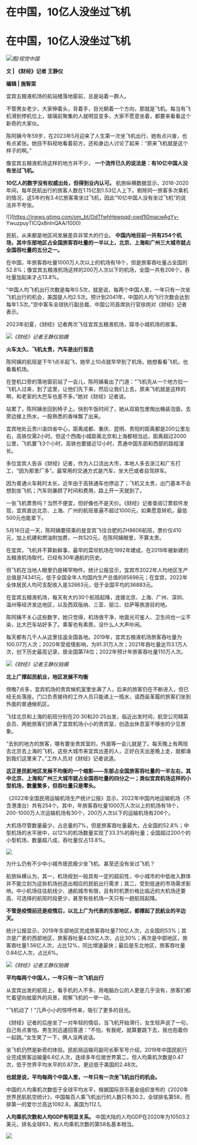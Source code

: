 # 在中国，10亿人没坐过飞机

# 在中国，10亿人没坐过飞机

![](https://inews.gtimg.com/om_bt/OuEQeNBaBg6lsNN1rl0mP97cV_oB0KTnUyqBGtacR2kSUAA/1000)_图/视觉中国_

**文 | 《财经》记者 王静仪**

**编辑 | 施智梁**

宜宾五粮液机场的航站楼落地窗前，总是站着一群人。

不管男女老少，大家伸着头，背着手，目光朝着一个方向，那就是飞机。每当有飞机滑到停机位上，玻璃前聚集的人就明显变多，大家不愿意坐着，都要来看看这个新奇的大家伙。

陈阿姨今年59岁，在2023年5月迎来了人生第一次坐飞机出行，她有点兴奋，也有点紧张。她目不斜视地看着前方，还和身边人讨论了起来：“原来飞机就是这个样子的啊。”

像宜宾五粮液机场这样的地方并不少， **一个流传已久的说法是：有10亿中国人没有坐过飞机。**

**10亿人的数字没有权威出处，但得到业内认可。**
航旅纵横数据显示，2016-2020年间，每年民航出行的旅客人数在1.15亿到1.53亿人上下。剔除同一旅客多次乘机的情况，这5年约有3.4亿旅客乘坐过飞机，因此“10亿中国人没有坐过飞机”的说法并不夸张。

![](https://inews.gtimg.com/om_bt/OdTfwhHewpqd-owd1l0macwAgYy-
YwuzpuyTICQx8nInQAA/1000)

民航，从来都是地区间发展差异非常大的行业。
**中国内地目前一共有254个机场，其中东部地区占全国旅客吞吐量的一半以上，北京、上海和广州三大城市就占全国吞吐量的五分之一。**

在中国，年旅客吞吐量1000万人次以上的机场有18个，但是旅客吞吐量占全国的52.8%；像宜宾五粮液机场这样的200万人次以下的机场，全国一共有206个，吞吐量加起来才占13.8%。

“中国人均飞机出行次数是每年0.5次，就是说，每两个中国人里，一年只有一次坐飞机出行的机会，美国是人均2.5次。预计到2041年，中国的人均飞行次数会达到每年1.5次。”空中客车全球执行副总裁、中国公司首席执行官徐岗对《财经》记者表示。

2023年初夏，《财经》记者两次飞往宜宾五粮液机场，探寻小城机场的故事。

![](https://inews.gtimg.com/om_bt/OPeIUwqIO8UZL5Tb33KIExjJn6e0Lgegk00mvdHjHH22QAA/1000)_《财经》记者王静仪拍摄_

**火车太久、飞机太贵，汽车是出行首选**

陈阿姨的航班是下午1点半起飞，她早上10点就早早到了机场，她想看看飞机，也看看机场。

在登机口旁的落地窗前站了一会儿，陈阿姨看出了门道：“飞机先从一个地方拉一飞机人过来，到了这里，让他们先下来，然后让我们上去，原来飞机就是这样的啊，和老家的大巴车也差不多。”她对《财经》记者说。

站累了，陈阿姨坐回到椅子上。快到午饭时间了，她从双肩包里掏出桶装泡面，去旁边接上热水，一股熟悉的香味飘了出来。

宜宾地处云贵川渝四省中心，距离成都、重庆、昆明、贵阳的距离都是200公里左右，高铁仅需2小时。但这个西南小城距离北京和上海都相当远，距离超过2000公里，飞机要飞3个小时，高铁也要接近12小时，贯通中国东部和西部的路程漫长。

多位宜宾人告诉《财经》记者，作为人口流出大市，本地人多去浙江和广东打工，“因为那里厂多”。最常用的交通方式是汽车，坐大巴或者自驾拼车。

因为普通火车耗时太长，近年由于高铁通车也停运了；飞机又太贵，出门基本不会想到坐飞机；汽车则兼顾了时间和费用，路上开一天就到了。

一张飞机票贵吗？当然不便宜，但好像也不是天价。《财经》记者查阅订票软件发现，宜宾直达北京、上海、广州的航班普遍不超过1000元，如果愿意转机，最低500元也能拿下。

5月16日这一天，陈阿姨要搭乘的是宜宾飞往合肥的ZH8606航班，票价仅410元，加上机建和燃油附加费，一共520元，在陈阿姨眼里，不算太贵。

在宜宾，飞机并不算新鲜事，最早的菜坝机场在1992年建成，在2019年被新建的五粮液机场取代，已经有30年通航的历史。

但飞机在当地人眼里仍是稀罕物件。统计公报显示，宜宾市2022年人均地区生产总值是74341元，低于全国全年人均国内生产总值的85698元；在宜宾，2022年全体居民人均可支配收入是32663元，低于全国平均的36883元。

在宜宾五粮液机场，每天有大约30个航班起降，连接北京、上海、广州、深圳、温州等经济发达地区，以及西双版纳、三亚、丽江、拉萨等旅游目的地。

陈阿姨不关心这些数字，她只觉得，机场很干净，地面光可鉴人、卫生间也一尘不染，比大巴车站好多了。乘客也有素质，没什么人大声吵闹。

每天都有几千人从这里往返全国各地。2019年，宜宾五粮液机场旅客吞吐量为100.07万人次；2020年受疫情影响，为91.31万人次；2021年吞吐量达153.1万人次，创下历史最高记录，居全国第74位；2022年预计年旅客吞吐量110万人次。

![](https://inews.gtimg.com/om_bt/OnKhNps9yp_iTsrebFDbOLbWHGr8aMJnY99FkF26yhj5IAA/1000)_《财经》记者王静仪拍摄_

**北上广撑起民航业，地区发展不均衡**

傍晚7点多，宜宾机场的贵宾候机室里坐满了人，后来的旅客仍在不断进入，但已经无处落座。门口负责接待的工作人员只能递上一瓶水，请西装革履的旅客们坐到外面的普通候机区。

飞往北京和上海的航班分别在20:30和20:25出发，临近出发时间，航空公司精英会员、两舱旅客们挤满了宜宾机场小小的贵宾室，创造出休息室不够坐的少见景象。

“去别的地方的旅客，哪有要坐贵宾室的，外面等一会儿就是了。每天晚上有两班去北京去上海的飞机，这些大城市来宜宾出差的人，正好白天出差晚上走，就都涌到我们这里来了。”工作人员对《财经》记者说道。

**这正是民航地区发展不均衡的一个缩影——东部占全国旅客吞吐量的一半左右，其中北京、上海和广州三大城市就占全国吞吐量的四分之一；类似宜宾机场这样的小型机场，数量繁多，但吞吐量只是零头。**

《2022年全国民用运输机场生产统计公报》显示，2022年中国内地运输机场（不含港澳台）共有254个。其中，年旅客吞吐量1000万人次以上的机场有18个，200-1000万人次运输机场有30个，200万人次以下的运输机场有206个。

大机场尽管数量最少，占总量的7%，但是旅客吞吐量最大，占全国的52.8%；中型机场的水平居中，以12%的机场数量实现了33.3%的吞吐量；全国超过200个的小型机场，数量超八成，吞吐量仅占13.8%。

![](https://inews.gtimg.com/om_bt/Oi7rUaUlnVXeEoD08w7WLmPV4lZKzo3WPHnWHEZxhNb4MAA/1000)

为什么仍有不少中小城市居民极少坐飞机、甚至还没有坐过飞机？

航旅纵横认为，其一，机场规划一般具有一定的超前性，中小城市的中低收入群体并不能立刻为这些机场创造出相应的民航出行需求；其二，受到低迷的市场需求影响，中小机场往往航线少、通航城市有限，且有时机票价格比临近的大机场还要高、可选择的航班时段更少，甚至有些机场一天只有一趟航班起降。

**不管是疫情前还是疫情后，以北上广为代表的东部地区，都撑起了民航业的半边天。**

统计公报显示，2019年东部地区完成旅客吞吐量7.10亿人次，占全国的53%；其次是广袤的西部地区，旅客吞吐量4.03亿人次，占比30%；再次是中部地区，旅客吞吐量1.56亿人次，占比12%，同比增速最快；最后是东北地区，旅客吞吐量0.84亿人次，占比6%。

![](https://inews.gtimg.com/om_bt/OBUkpGeNaBfHx1IBG9Yf8P6JBKwpUUJS2dvfibC7v1R40AA/1000)_《财经》记者王静仪拍摄_

**平均每两个中国人，一年只有一次飞机出行**

从宜宾出发的航班上，看手机的人不多，用电脑办公的人更是几乎没有，旅客们都忙着望向舷窗外的风景，观察飞机的一举一动。

“飞机动了！”几声小小的惊呼传来，吸引了更多的目光。

《财经》记者的后座坐了一对年轻的情侣，当飞机开始滑行，女生轻声说了一句，自己有点害怕。男生则迅速回答道：“不怕，有我呢，就算要跳下去，我也抱着你一起跳。”女生笑了一下，俩人没再说话。

坐飞机仍然是新奇的体验。民航局运输司副司长靳军号介绍，2019年中国民航行业完成旅客运输量6.6亿人次，连续多年位居世界第二，但人均乘机次数是0.47次，低于世界平均水平的0.87次，更远低于美国的2.48次。

**也就是说，平均每两个中国人里，一年只有一次坐飞机出行的机会。**

中国的人均乘机次数低于全球平均水平，根据国际货币基金组织发布的《2020年世界民航航空统计》，中国每百人乘飞机出行的人数只有30.2，全球排名第58，而排第一的爱尔兰高达1092.8，美国为112.1。

**人均乘机次数和人均GDP有明显关系。** 中国大陆的人均GDP在2020年为10503.2美元，排名全球63，和人均乘机次数的第58名基本相当。

![](https://inews.gtimg.com/om_bt/OO8VGiKjowCHn42YJlbvI4ak8qLobUPVkdQBl5ewF3GoEAA/1000)

